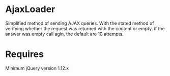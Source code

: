 # AjaxLoader
Simplified method of sending AJAX queries. With the stated method of verifying whether the request was returned with the content or empty. if the answer was empty call agin, the default are 10 attempts.
# Requires 
Minimum jQuery version 1.12.x
